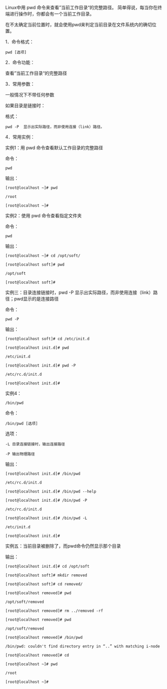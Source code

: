 Linux中用 pwd 命令来查看”当前工作目录“的完整路径。 简单得说，每当你在终端进行操作时，你都会有一个当前工作目录。



在不太确定当前位置时，就会使用pwd来判定当前目录在文件系统内的确切位置。



1．命令格式：



    pwd [选项]



2．命令功能：



查看”当前工作目录“的完整路径



3．常用参数：



一般情况下不带任何参数



如果目录是链接时：



格式：



    pwd -P  显示出实际路径，而非使用连接（link）路径。



4．常用实例：



实例1：用 pwd 命令查看默认工作目录的完整路径



命令：



    pwd



输出：



    [root@localhost ~]# pwd

    /root

    [root@localhost ~]#

 

实例2：使用 pwd 命令查看指定文件夹



命令：



    pwd



输出：



    [root@localhost ~]# cd /opt/soft/

    [root@localhost soft]# pwd

    /opt/soft

    [root@localhost soft]#



实例三：目录连接链接时，pwd -P  显示出实际路径，而非使用连接（link）路径；pwd显示的是连接路径



命令：



    pwd -P



输出：



    [root@localhost soft]# cd /etc/init.d

    [root@localhost init.d]# pwd

    /etc/init.d

    [root@localhost init.d]# pwd -P

    /etc/rc.d/init.d

    [root@localhost init.d]#

     

实例4：



    /bin/pwd



命令：



    /bin/pwd [选项]



选项：



    -L 目录连接链接时，输出连接路径

    -P 输出物理路径



输出：



    [root@localhost init.d]# /bin/pwd

    /etc/rc.d/init.d

    [root@localhost init.d]# /bin/pwd --help

    [root@localhost init.d]# /bin/pwd -P

    /etc/rc.d/init.d

    [root@localhost init.d]# /bin/pwd -L

    /etc/init.d

    [root@localhost init.d]#



实例五：当前目录被删除了，而pwd命令仍然显示那个目录



 输出：



    [root@localhost init.d]# cd /opt/soft

    [root@localhost soft]# mkdir removed

    [root@localhost soft]# cd removed/

    [root@localhost removed]# pwd

    /opt/soft/removed

    [root@localhost removed]# rm ../removed -rf

    [root@localhost removed]# pwd

    /opt/soft/removed

    [root@localhost removed]# /bin/pwd

    /bin/pwd: couldn't find directory entry in “..” with matching i-node

    [root@localhost removed]# cd

    [root@localhost ~]# pwd

    /root

    [root@localhost ~]#
